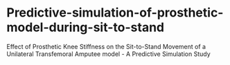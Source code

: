 # Predictive-simulation-of-prosthetic-model-during-sit-to-stand
Effect of Prosthetic Knee Stiffness on the Sit-to-Stand Movement of a Unilateral Transfemoral Amputee model - A Predictive Simulation Study
